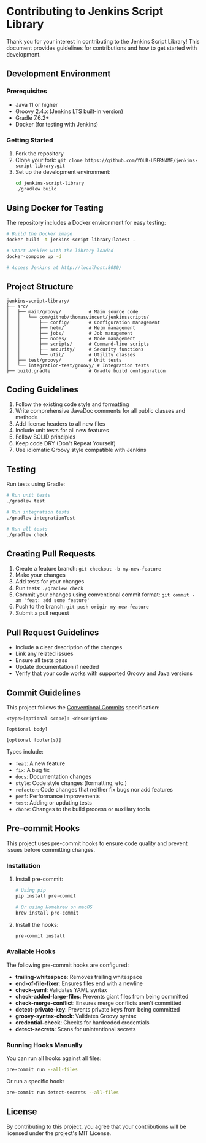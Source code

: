 # Contributing to Jenkins Script Library

Thank you for your interest in contributing to the Jenkins Script Library! This document provides guidelines for contributions and how to get started with development.

## Development Environment

### Prerequisites

- Java 11 or higher
- Groovy 2.4.x (Jenkins LTS built-in version)
- Gradle 7.6.2+
- Docker (for testing with Jenkins)

### Getting Started

1. Fork the repository
2. Clone your fork: `git clone https://github.com/YOUR-USERNAME/jenkins-script-library.git`
3. Set up the development environment:
   ```bash
   cd jenkins-script-library
   ./gradlew build
   ```

## Using Docker for Testing

The repository includes a Docker environment for easy testing:

```bash
# Build the Docker image
docker build -t jenkins-script-library:latest .

# Start Jenkins with the library loaded
docker-compose up -d

# Access Jenkins at http://localhost:8080/
```

## Project Structure

```
jenkins-script-library/
├── src/
│   ├── main/groovy/          # Main source code
│   │   └── com/github/thomasvincent/jenkinsscripts/
│   │       ├── config/       # Configuration management 
│   │       ├── helm/         # Helm management
│   │       ├── jobs/         # Job management
│   │       ├── nodes/        # Node management
│   │       ├── scripts/      # Command-line scripts
│   │       ├── security/     # Security functions
│   │       └── util/         # Utility classes
│   ├── test/groovy/          # Unit tests
│   └── integration-test/groovy/ # Integration tests
├── build.gradle              # Gradle build configuration
```

## Coding Guidelines

1. Follow the existing code style and formatting
2. Write comprehensive JavaDoc comments for all public classes and methods
3. Add license headers to all new files
4. Include unit tests for all new features
5. Follow SOLID principles
6. Keep code DRY (Don't Repeat Yourself)
7. Use idiomatic Groovy style compatible with Jenkins

## Testing

Run tests using Gradle:

```bash
# Run unit tests
./gradlew test

# Run integration tests
./gradlew integrationTest

# Run all tests
./gradlew check
```

## Creating Pull Requests

1. Create a feature branch: `git checkout -b my-new-feature`
2. Make your changes
3. Add tests for your changes
4. Run tests: `./gradlew check`
5. Commit your changes using conventional commit format: `git commit -am 'feat: add some feature'`
6. Push to the branch: `git push origin my-new-feature`
7. Submit a pull request

## Pull Request Guidelines

- Include a clear description of the changes
- Link any related issues
- Ensure all tests pass
- Update documentation if needed
- Verify that your code works with supported Groovy and Java versions

## Commit Guidelines

This project follows the [Conventional Commits](https://www.conventionalcommits.org/) specification:

```
<type>[optional scope]: <description>

[optional body]

[optional footer(s)]
```

Types include:
- `feat`: A new feature
- `fix`: A bug fix
- `docs`: Documentation changes
- `style`: Code style changes (formatting, etc.)
- `refactor`: Code changes that neither fix bugs nor add features
- `perf`: Performance improvements
- `test`: Adding or updating tests
- `chore`: Changes to the build process or auxiliary tools

## Pre-commit Hooks

This project uses pre-commit hooks to ensure code quality and prevent issues before committing changes.

### Installation

1. Install pre-commit:
   ```bash
   # Using pip
   pip install pre-commit
   
   # Or using Homebrew on macOS
   brew install pre-commit
   ```

2. Install the hooks:
   ```bash
   pre-commit install
   ```

### Available Hooks

The following pre-commit hooks are configured:

- **trailing-whitespace**: Removes trailing whitespace
- **end-of-file-fixer**: Ensures files end with a newline
- **check-yaml**: Validates YAML syntax
- **check-added-large-files**: Prevents giant files from being committed
- **check-merge-conflict**: Ensures merge conflicts aren't committed
- **detect-private-key**: Prevents private keys from being committed
- **groovy-syntax-check**: Validates Groovy syntax
- **credential-check**: Checks for hardcoded credentials
- **detect-secrets**: Scans for unintentional secrets

### Running Hooks Manually

You can run all hooks against all files:

```bash
pre-commit run --all-files
```

Or run a specific hook:

```bash
pre-commit run detect-secrets --all-files
```

## License

By contributing to this project, you agree that your contributions will be licensed under the project's MIT License.